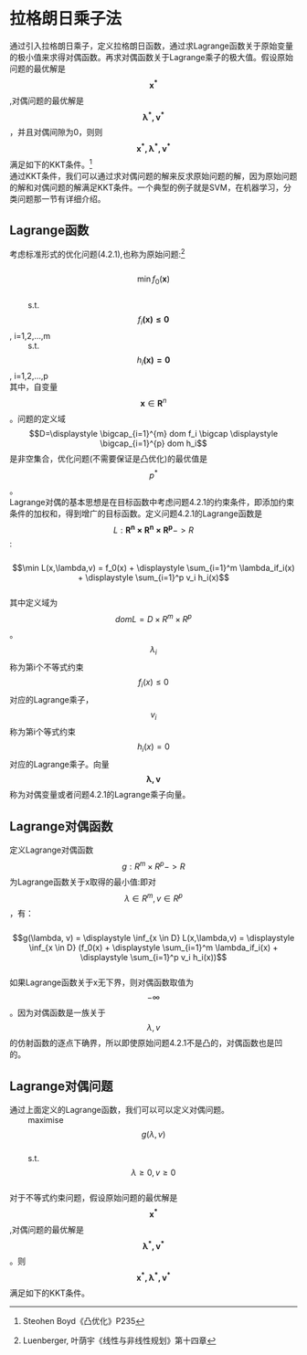 # 拉格朗日乘子法

通过引入拉格朗日乘子，定义拉格朗日函数，通过求Lagrange函数关于原始变量的极小值来求得对偶函数。再求对偶函数关于Lagrange乘子的极大值。假设原始问题的最优解是$$\mathbf{x^*}$$,对偶问题的最优解是$$\mathbf{\lambda^*,v^*}$$，并且对偶间隙为0，则则$$\mathbf{x^*, \lambda^*,v^*}$$满足如下的KKT条件。[^1]  
通过KKT条件，我们可以通过求对偶问题的解来反求原始问题的解，因为原始问题的解和对偶问题的解满足KKT条件。一个典型的例子就是SVM，在机器学习，分类问题那一节有详细介绍。

## Lagrange函数

考虑标准形式的优化问题\(4.2.1\),也称为原始问题:[^2]  
   $$\min f_0(\mathbf{x})$$  
   s.t. $$f_i\mathbf{(x) \le 0}$$, i=1,2,...,m  
   s.t. $$h_i\mathbf{(x) = 0}$$, i=1,2,...,p  
其中，自变量$$\mathbf{x} \in \mathbf{R}^n$$。问题的定义域$$D=\displaystyle \bigcap_{i=1}^{m} dom f_i \bigcap \displaystyle \bigcap_{i=1}^{p} dom h_i$$是非空集合，优化问题\(不需要保证是凸优化\)的最优值是$$p^*$$。  
Lagrange对偶的基本思想是在目标函数中考虑问题4.2.1的约束条件，即添加约束条件的加权和，得到增广的目标函数。定义问题4.2.1的Lagrange函数是$$L:\mathbf{R^n\times R^n\times R^p}->R$$:  
   $$\min L(x,\lambda,v) = f_0(x) + \displaystyle \sum_{i=1}^m \lambda_if_i(x) + \displaystyle \sum_{i=1}^p v_i h_i(x)$$  
其中定义域为$$dom L = D\times R^m\times R^p$$。$$\lambda_i$$称为第i个不等式约束$$f_i(x) \le 0$$对应的Lagrange乘子，$$v_i$$称为第i个等式约束$$h_i(x) = 0$$对应的Lagrange乘子。向量$$\mathbf{\lambda, v}$$称为对偶变量或者问题4.2.1的Lagrange乘子向量。

## Lagrange对偶函数

定义Lagrange对偶函数$$g:R^m \times R^p ->R$$为Lagrange函数关于x取得的最小值:即对$$\lambda \in R^m, v \in R^p$$，有：  
   $$g(\lambda, v) = \displaystyle  \inf_{x \in D} L(x,\lambda,v) = \displaystyle  \inf_{x \in D} (f_0(x) + \displaystyle \sum_{i=1}^m \lambda_if_i(x) + \displaystyle \sum_{i=1}^p v_i h_i(x))$$  
如果Lagrange函数关于x无下界，则对偶函数取值为$$-\infty$$。因为对偶函数是一族关于$$\lambda, v$$的仿射函数的逐点下确界，所以即使原始问题4.2.1不是凸的，对偶函数也是凹的。

## Lagrange对偶问题

通过上面定义的Lagrange函数，我们可以可以定义对偶问题。  
   maximise $$ g(\lambda, v)$$   
   s.t. $$\lambda \ge 0, v \ge 0$$  
对于不等式约束问题，假设原始问题的最优解是$$\mathbf{x^*}$$,对偶问题的最优解是$$\mathbf{\lambda^*,v^*}$$。则$$\mathbf{x^*, \lambda^*,v^*}$$满足如下的KKT条件。  



[^1]: Steohen Boyd《凸优化》P235  

[^2]: Luenberger, 叶荫宇《线性与非线性规划》第十四章

